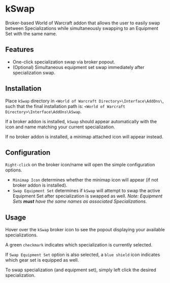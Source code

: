 # kSwap

Broker-based World of Warcraft addon that allows the user to easily swap between Specializations while simultaneously swapping to an Equipment Set with the same name.

## Features

- One-click specialization swap via broker popout.
- (Optional) Simultaneous equipment set swap immediately after specialization swap.

## Installation

Place `kSwap` directory in `<World of Warcraft Directory>\Interface\AddOns\`, such that the final installation path is: `<World of Warcraft Directory>\Interface\AddOns\kSwap`.

If a broker addon is installed, `kSwap` should appear automatically with the icon and name matching your current specialization.

If no broker addon is installed, a minimap attached icon will appear instead.

## Configuration

`Right-click` on the broker icon/name will open the simple configuration options.

- `Minimap Icon` determines whether the minimap icon will appear (if not broker addon is installed).
- `Swap Equipment Set` determines if `kSwap` will attempt to swap the active Equipment Set after specialization is swapped as well.  _Note: Equipment Sets **must** have the same names as associated Specializations._

## Usage

Hover over the `kSwap` broker icon to see the popout displaying your available specializations.

A green `checkmark` indicates which specialization is currently selected.

If `Swap Equipment Set` option is also selected, a `blue shield` icon indicates which gear set is equipped as well.

To swap specialization (and equipment set), simply left click the desired specialization.
